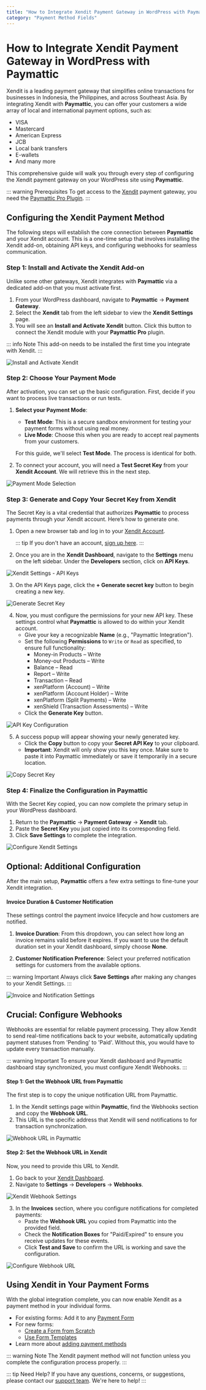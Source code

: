 ```yaml
---
title: "How to Integrate Xendit Payment Gateway in WordPress with Paymattic?"
category: "Payment Method Fields"
---
```


# How to Integrate Xendit Payment Gateway in WordPress with Paymattic

Xendit is a leading payment gateway that simplifies online transactions for businesses in Indonesia, the Philippines, and across Southeast Asia. By integrating Xendit with **Paymattic**, you can offer your customers a wide array of local and international payment options, such as:

-   VISA
-   Mastercard
-   American Express
-   JCB
-   Local bank transfers
-   E-wallets
-   And many more

This comprehensive guide will walk you through every step of configuring the Xendit payment gateway on your WordPress site using **Paymattic**.

::: warning Prerequisites
To get access to the [Xendit](https://www.xendit.co/en/) payment gateway, you need the [Paymattic Pro Plugin](/getting-started-with-paymattic/how-to-install-and-activate-paymattic-in-wordpress).
:::

## Configuring the Xendit Payment Method

The following steps will establish the core connection between **Paymattic** and your Xendit account. This is a one-time setup that involves installing the Xendit add-on, obtaining API keys, and configuring webhooks for seamless communication.

### Step 1: Install and Activate the Xendit Add-on

Unlike some other gateways, Xendit integrates with **Paymattic** via a dedicated add-on that you must activate first.

1.  From your WordPress dashboard, navigate to **Paymattic** → **Payment Gateway**.
2.  Select the **Xendit** tab from the left sidebar to view the **Xendit Settings** page.
3.  You will see an **Install and Activate Xendit** button. Click this button to connect the Xendit module with your **Paymattic Pro** plugin.

::: info Note
This add-on needs to be installed the first time you integrate with Xendit.
:::

![Install and Activate Xendit](/images/payment-method-fields/how-to-integrate-xendit-in-wordpress/Payment-gateway-Xendit-tab-scaled.webp)

### Step 2: Choose Your Payment Mode

After activation, you can set up the basic configuration. First, decide if you want to process live transactions or run tests.

1.  **Select your Payment Mode**:
    -   **Test Mode**: This is a secure sandbox environment for testing your payment forms without using real money.
    -   **Live Mode**: Choose this when you are ready to accept real payments from your customers.
    
    For this guide, we'll select **Test Mode**. The process is identical for both.

2.  To connect your account, you will need a **Test Secret Key** from your **Xendit Account**. We will retrieve this in the next step.

![Payment Mode Selection](/images/payment-method-fields/how-to-integrate-xendit-in-wordpress/Payment-Mode-and-Secret-Key.webp)

### Step 3: Generate and Copy Your Secret Key from Xendit

The Secret Key is a vital credential that authorizes **Paymattic** to process payments through your Xendit account. Here’s how to generate one.

1.  Open a new browser tab and log in to your [Xendit Account](https://dashboard.xendit.co/settings/developers#callbacks).
    
    ::: tip
    If you don't have an account, [sign up here](https://dashboard.xendit.co/register).
    :::

2.  Once you are in the **Xendit Dashboard**, navigate to the **Settings** menu on the left sidebar. Under the **Developers** section, click on **API Keys**.

![Xendit Settings - API Keys](/images/payment-method-fields/how-to-integrate-xendit-in-wordpress/Xendits-Settings-section-API-key-under-Developer-tab-scaled.webp)

3.  On the API Keys page, click the **+ Generate secret key** button to begin creating a new key.

![Generate Secret Key](/images/payment-method-fields/how-to-integrate-xendit-in-wordpress/Generate-Secret-Key.webp)

4.  Now, you must configure the permissions for your new API key. These settings control what **Paymattic** is allowed to do within your Xendit account.
    -   Give your key a recognizable **Name** (e.g., "Paymattic Integration").
    -   Set the following **Permissions** to `Write` or `Read` as specified, to ensure full functionality:
        -   Money-in Products – Write
        -   Money-out Products – Write
        -   Balance – Read
        -   Report – Write
        -   Transaction – Read
        -   xenPlatform (Account) – Write
        -   xenPlatform (Account Holder) – Write
        -   xenPlatform (Split Payments) – Write
        -   xenShield (Transaction Assessments) – Write
    -   Click the **Generate Key** button.

![API Key Configuration](/images/payment-method-fields/how-to-integrate-xendit-in-wordpress/Generate-API-Key-popup-page.webp)

5.  A success popup will appear showing your newly generated key.
    -   Click the **Copy** button to copy your **Secret API Key** to your clipboard.
    -   **Important**: Xendit will only show you this key once. Make sure to paste it into Paymattic immediately or save it temporarily in a secure location.

![Copy Secret Key](/images/payment-method-fields/how-to-integrate-xendit-in-wordpress/Copy-secret-key.webp)

### Step 4: Finalize the Configuration in Paymattic

With the Secret Key copied, you can now complete the primary setup in your WordPress dashboard.

1.  Return to the **Paymattic** → **Payment Gateway** → **Xendit** tab.
2.  Paste the **Secret Key** you just copied into its corresponding field.
3.  Click **Save Settings** to complete the integration.

![Configure Xendit Settings](/images/payment-method-fields/how-to-integrate-xendit-in-wordpress/Paste-Secret-Key-.webp)

## Optional: Additional Configuration

After the main setup, **Paymattic** offers a few extra settings to fine-tune your Xendit integration.

#### Invoice Duration & Customer Notification

These settings control the payment invoice lifecycle and how customers are notified.

1.  **Invoice Duration**: From this dropdown, you can select how long an invoice remains valid before it expires. If you want to use the default duration set in your Xendit dashboard, simply choose **None**.
    
2.  **Customer Notification Preference**: Select your preferred notification settings for customers from the available options.

::: warning Important
Always click **Save Settings** after making any changes to your Xendit Settings.
:::

![Invoice and Notification Settings](/images/payment-method-fields/how-to-integrate-xendit-in-wordpress/Invoice-duration-in-Customer-notification-preference.webp)

## Crucial: Configure Webhooks

Webhooks are essential for reliable payment processing. They allow Xendit to send real-time notifications back to your website, automatically updating payment statuses from 'Pending' to 'Paid'. Without this, you would have to update every transaction manually.

::: warning Important
To ensure your Xendit dashboard and Paymattic dashboard stay synchronized, you must configure Xendit Webhooks.
:::

#### Step 1: Get the Webhook URL from Paymattic

The first step is to copy the unique notification URL from Paymattic.

1.  In the Xendit settings page within **Paymattic**, find the Webhooks section and copy the **Webhook URL**.
2.  This URL is the specific address that Xendit will send notifications to for transaction synchronization.

![Webhook URL in Paymattic](/images/payment-method-fields/how-to-integrate-xendit-in-wordpress/Webhook-URL-Events.webp)

#### Step 2: Set the Webhook URL in Xendit

Now, you need to provide this URL to Xendit.

1.  Go back to your [Xendit Dashboard](https://dashboard.xendit.co/settings/developers#callbacks).
2.  Navigate to **Settings** → **Developers** → **Webhooks**.

![Xendit Webhook Settings](/images/payment-method-fields/how-to-integrate-xendit-in-wordpress/Webhooks-under-Developers-tab-of-Xendit-Setting-scaled.webp)

3.  In the **Invoices** section, where you configure notifications for completed payments:
    -   Paste the **Webhook URL** you copied from Paymattic into the provided field.
    -   Check the **Notification Boxes** for "Paid/Expired" to ensure you receive updates for these events.
    -   Click **Test and Save** to confirm the URL is working and save the configuration.

![Configure Webhook URL](/images/payment-method-fields/how-to-integrate-xendit-in-wordpress/Paste-the-webhook-URL-in-Xendit.webp)

## Using Xendit in Your Payment Forms

With the global integration complete, you can now enable Xendit as a payment method in your individual forms.

-   For existing forms: Add it to any [Payment Form](/payment-method-fields/how-to-create-your-first-payment-form-in-a-minute-and-accept-payments-with-paymattic)
-   For new forms:
    -   [Create a Form from Scratch](/form-editor/how-to-create-a-form-from-scratch-with-paymattic)
    -   [Use Form Templates](/form-editor/simple-form-templates)
-   Learn more about [adding payment methods](/payment-method-fields/how-to-use-the-payment-method-fields-section)

::: warning Note
The Xendit payment method will not function unless you complete the configuration process properly.
:::

::: tip Need Help?
If you have any questions, concerns, or suggestions, please contact our [support team](https://wpmanageninja.com/support-tickets/). We're here to help!
:::